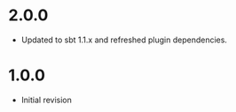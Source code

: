 2.0.0
=====
 - Updated to sbt 1.1.x and refreshed plugin dependencies.

1.0.0
=====
 - Initial revision
